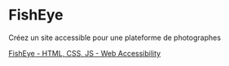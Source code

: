 # FishEye

Créez un site accessible pour une plateforme de photographes

[FishEye - HTML, CSS, JS - Web Accessibility](https://juliemoreau01.github.io/MoreauJulie_4_20072021/starterOnly/index.html)
